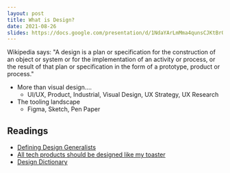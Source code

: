```yaml
---
layout: post
title: What is Design?
date: 2021-08-26
slides: https://docs.google.com/presentation/d/1NdaYArLmMma4qunsCJKtBrQ5jPVu5Q0zvV_Z_TtbPcs/edit?usp=sharing
---
```


Wikipedia says: "A design is a plan or specification for the construction of an object or system or for the implementation of an activity or process, or the result of that plan or specification in the form of a prototype, product or process."

* More than visual design….
  * UI/UX, Product, Industrial, Visual Design, UX Strategy, UX Research
* The tooling landscape
  * Figma, Sketch, Pen Paper

## Readings
* [Defining Design Generalists](https://airbnb.design/defining-design-generalists/)
* [All tech products should be designed like my toaster](https://www.theverge.com/2020/9/3/21419630/toaster-human-design-breville-tech-products)
* [Design Dictionary](https://www.figma.com/dictionary/)
